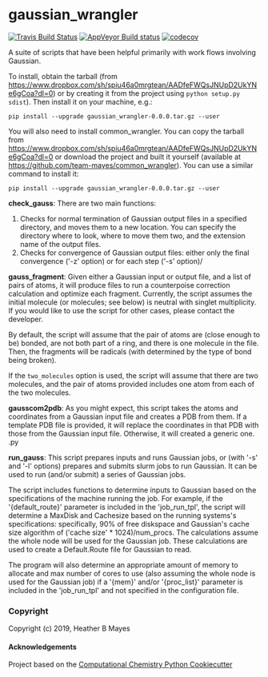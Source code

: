 gaussian_wrangler
==============================
[//]: # (Badges)
[![Travis Build Status](https://travis-ci.org/REPLACE_WITH_OWNER_ACCOUNT/gaussian_wrangler.png)](https://travis-ci.org/REPLACE_WITH_OWNER_ACCOUNT/gaussian_wrangler)
[![AppVeyor Build status](https://ci.appveyor.com/api/projects/status/REPLACE_WITH_APPVEYOR_LINK/branch/master?svg=true)](https://ci.appveyor.com/project/REPLACE_WITH_OWNER_ACCOUNT/gaussian_wrangler/branch/master)
[![codecov](https://codecov.io/gh/REPLACE_WITH_OWNER_ACCOUNT/gaussian_wrangler/branch/master/graph/badge.svg)](https://codecov.io/gh/REPLACE_WITH_OWNER_ACCOUNT/gaussian_wrangler/branch/master)

A suite of scripts that have been helpful primarily with work flows involving Gaussian.

To install, obtain the tarball (from https://www.dropbox.com/sh/spiu46a0mrgtean/AADfeFWQsJNUpD2UkYNe6gCoa?dl=0)
or by creating it from the project using `python setup.py sdist`). Then install it on your machine, e.g.:

`pip install --upgrade gaussian_wrangler-0.0.0.tar.gz --user`
    
You will also need to install common_wrangler. You can copy the tarball from 
https://www.dropbox.com/sh/spiu46a0mrgtean/AADfeFWQsJNUpD2UkYNe6gCoa?dl=0 or download the project 
and built it yourself (available at https://github.com/team-mayes/common_wrangler). You can use a similar command to install it:

`pip install --upgrade gaussian_wrangler-0.0.0.tar.gz --user`

**check_gauss**: There are two main functions:
1) Checks for normal termination of Gaussian output files in a specified directory, and moves them to a new location.
You can specify the directory where to look, where to move them two, and the extension name of the output files.
2) Checks for convergence of Gaussian output files: either only the final convergence ('-z' option) or for each step 
('-s' option)/

**gauss_fragment**: Given either a Gaussian input or output file, and a list of pairs of atoms, it will produce files 
to run a counterpoise correction calculation and optimize each fragment. Currently, the script assumes 
the initial molecule (or molecules; see below) is neutral with singlet multiplicity. If you would like to use the script 
for other cases, please contact the developer.
 
By default, the script will assume that the pair of atoms are (close enough to be) bonded, are not both part of a ring, 
and there is one molecule in the file. Then, the fragments will be radicals (with determined by the type of bond being 
broken). 

If the `two_molecules` option is used, the script will assume that there are two molecules, and the pair of atoms 
provided includes
one atom from each of the two molecules. 

**gausscom2pdb**: As you might expect, this script takes the atoms and coordinates from a Gaussian input file and 
creates a PDB from them. If a template PDB file is provided, it will replace the coordinates in that PDB with those
from the Gaussian input file. Otherwise, it will created a generic one. .py

**run_gauss**: This script prepares inputs and runs Gaussian jobs, or (with '-s' and '-l' options) prepares and submits
slurm jobs to run Gaussian. It can be used to run (and/or submit) a series of Gaussian jobs.

The script includes functions to determine inputs to Gaussian based on the specifications of the machine running the 
job. For example, if the '{default_route}' parameter is included in the 'job_run_tpl', the script will 
determine a MaxDisk and Cachesize based on the running systems's specifications: specifically, 90% of free diskspace 
and Gaussian's cache size algorithm of ('cache size' * 1024)/num_procs. The calculations assume the whole node will be 
used for the Gaussian job.  These calculations are used to create a Default.Route file for Gaussian to read. 

The program will also determine an appropriate amount of memory to allocate and max number of cores to use (also 
assuming the whole node is used for the Gaussian job) if a '{mem}' and/or '{proc_list}' parameter is included in the 
'job_run_tpl' and not specified in the configuration file.


### Copyright

Copyright (c) 2019, Heather B Mayes


#### Acknowledgements
 
Project based on the 
[Computational Chemistry Python Cookiecutter](https://github.com/choderalab/cookiecutter-python-comp-chem)
